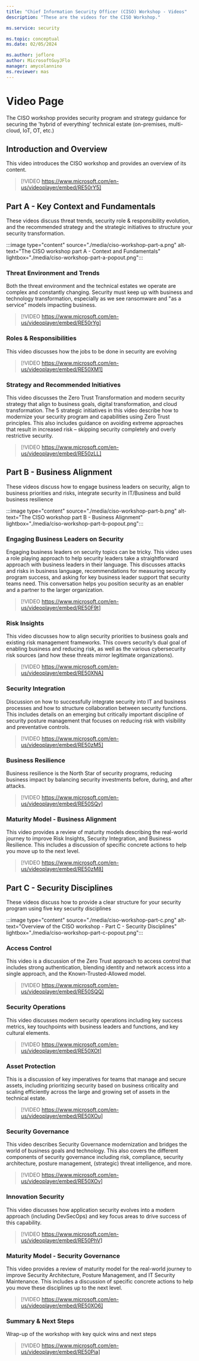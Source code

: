 ```yaml
---
title: "Chief Information Security Officer (CISO) Workshop - Videos"
description: "These are the videos for the CISO Workshop."

ms.service: security

ms.topic: conceptual
ms.date: 02/05/2024

ms.author: joflore
author: MicrosoftGuyJFlo
manager: amycolannino
ms.reviewer: mas
---
```


# Video Page

The CISO workshop provides security program and strategy guidance for securing the 'hybrid of everything' technical estate (on-premises, multi-cloud, IoT, OT, etc.)

## Introduction and Overview

This video introduces the CISO workshop and provides an overview of its content.

> [!VIDEO https://www.microsoft.com/en-us/videoplayer/embed/RE50rY5]

## Part A - Key Context and Fundamentals

These videos discuss threat trends, security role & responsibility evolution, and the recommended strategy and the strategic initiatives to structure your security transformation.

:::image type="content" source="./media/ciso-workshop-part-a.png" alt-text="The CISO workshop part A - Context and Fundamentals" lightbox="./media/ciso-workshop-part-a-popout.png":::

### Threat Environment and Trends
Both the threat environment and the technical estates we operate are complex and constantly changing. Security must keep up with business and technology transformation, especially as we see ransomware and "as a service" models impacting business.

> [!VIDEO https://www.microsoft.com/en-us/videoplayer/embed/RE50rYg]

### Roles & Responsibilities
This video discusses how the jobs to be done in security are evolving

> [!VIDEO https://www.microsoft.com/en-us/videoplayer/embed/RE50XM1]

### Strategy and Recommended Initiatives
This video discusses the Zero Trust Transformation and modern security strategy that align to business goals, digital transformation, and cloud transformation. The 5 strategic initiatives in this video describe how to modernize your security program and capabilities using Zero Trust principles. This also includes guidance on avoiding extreme approaches that result in increased risk – skipping security completely and overly restrictive security. 

> [!VIDEO https://www.microsoft.com/en-us/videoplayer/embed/RE50zLL]

## Part B - Business Alignment
These videos discuss how to engage business leaders on security, align to business priorities and risks, integrate security in IT/Business and build business resilience

:::image type="content" source="./media/ciso-workshop-part-b.png" alt-text="The CISO workshop part B - Business Alignment" lightbox="./media/ciso-workshop-part-b-popout.png":::

### Engaging Business Leaders on Security
Engaging business leaders on security topics can be tricky. This video uses a role playing approach to help security leaders take a straightforward approach with business leaders in their language. This discusses attacks and risks in business language, recommendations for measuring security program success, and asking for key business leader support that security teams need. This conversation helps you position security as an enabler and a partner to the larger organization.  

> [!VIDEO https://www.microsoft.com/en-us/videoplayer/embed/RE50F9t]

### Risk Insights
This video discusses how to align security priorities to business goals and existing risk management frameworks. This covers security’s dual goal of enabling business and reducing risk, as well as the various cybersecurity risk sources (and how these threats mirror legitimate organizations). 

> [!VIDEO https://www.microsoft.com/en-us/videoplayer/embed/RE50XNA]

### Security Integration
Discussion on how to successfully integrate security into IT and business processes and how to structure collaboration between security functions. This includes details on an emerging but critically important discipline of security posture management that focuses on reducing risk with visibility and preventative controls.

> [!VIDEO https://www.microsoft.com/en-us/videoplayer/embed/RE50zM5]

### Business Resilience
Business resilience is the North Star of security programs, reducing business impact by balancing security investments before, during, and after attacks. 

> [!VIDEO https://www.microsoft.com/en-us/videoplayer/embed/RE50SQv]

### Maturity Model - Business Alignment
This video provides a review of maturity models describing the real-world journey to improve Risk Insights, Security Integration, and Business Resilience. This includes a discussion of specific concrete actions to help you move up to the next level.

> [!VIDEO https://www.microsoft.com/en-us/videoplayer/embed/RE50zM8]

## Part C - Security Disciplines 
These videos discuss how to provide a clear structure for your security program using five key security disciplines
 
:::image type="content" source="./media/ciso-workshop-part-c.png" alt-text="Overview of the CISO workshop - Part C - Security Disciplines" lightbox="./media/ciso-workshop-part-c-popout.png":::
 
### Access Control
This video is a discussion of the Zero Trust approach to access control that includes strong authentication, blending identity and network access into a single approach, and the Known-Trusted-Allowed model. 

> [!VIDEO https://www.microsoft.com/en-us/videoplayer/embed/RE50SQQ] 

### Security Operations
This video discusses modern security operations including key success metrics, key touchpoints with business leaders and functions, and key cultural elements. 

> [!VIDEO https://www.microsoft.com/en-us/videoplayer/embed/RE50XOt]

### Asset Protection
This is a discussion of key imperatives for teams that manage and secure assets, including prioritizing security based on business criticality and scaling efficiently across the large and growing set of assets in the technical estate. 

> [!VIDEO https://www.microsoft.com/en-us/videoplayer/embed/RE50XOu]

### Security Governance
This video describes Security Governance modernization and bridges the world of business goals and technology. This also covers the different components of security governance including risk, compliance, security architecture, posture management, (strategic) threat intelligence, and more. 

> [!VIDEO https://www.microsoft.com/en-us/videoplayer/embed/RE50XOv]

### Innovation Security
This video discusses how application security evolves into a modern approach (including DevSecOps) and key focus areas to drive success of this capability. 

> [!VIDEO https://www.microsoft.com/en-us/videoplayer/embed/RE50PhV]

### Maturity Model - Security Governance
This video provides a review of maturity model for the real-world journey to improve Security Architecture, Posture Management, and IT Security Maintenance. This includes a discussion of specific concrete actions to help you move these disciplines up to the next level.

> [!VIDEO https://www.microsoft.com/en-us/videoplayer/embed/RE50XO6]

### Summary & Next Steps
Wrap-up of the workshop with key quick wins and next steps

> [!VIDEO https://www.microsoft.com/en-us/videoplayer/embed/RE50Pia]
